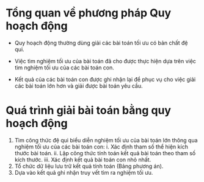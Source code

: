 
# Tổng quan về phương pháp Quy hoạch động

- Quy hoạch động thường dùng giải các bài toán tối ưu có bản chất đệ qui.

- Việc tìm nghiệm tối ưu của bài toán đã cho được thực hiện dựa trên việc tìm nghiệm tối ưu của các bài toán con.

- Kết quả của các bài toán con được ghi nhận lại để phục vụ cho việc giải các bài toán lớn hơn và giải được bài toán yêu cầu.

# Quá trình giải bài toán bằng quy hoạch động

1. Tìm công thức đệ qui biểu diễn nghiệm tối ưu của bài toán lớn thông qua nghiệm tối ưu của các bài toán con: 
    i. Xác định tham số thể hiện kích thước bài toán.
    ii. Lập công thức tính toán kết quả bài toán theo tham số kích thước.
    iii. Xác định kết quả bài toán con nhỏ nhất.
2. Tổ chức dữ liệu lưu trữ kết quả tính toán (Bảng phương án).
3. Dựa vào kết quả ghi nhận truy vết tìm ra nghiệm tối ưu.